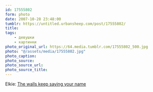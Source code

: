 ```yaml
---
id: 17555802
form: photo
date: 2007-10-28 23:48:00
tumblr: https://untitled.urbansheep.com/post/17555802/
title:
tags:
    - девушки
    - картинки
photo_original_url: https://64.media.tumblr.com/17555802_500.jpg
photo: "@/assets/media/17555802.jpg"
photo_caption:
photo_source:
photo_source_url:
photo_source_title:
---
```


<p>Elkie: <a href="http://www.flickr.com/photos/akkie_kakkie/1525151710/">The walls keep saying your name</a></p>

